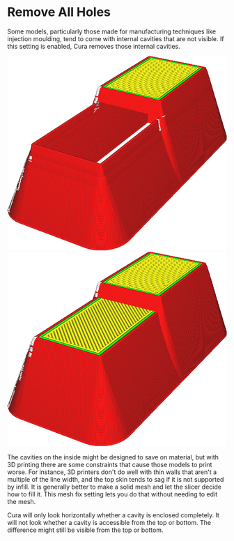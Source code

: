 Remove All Holes
====
Some models, particularly those made for manufacturing techniques like injection moulding, tend to come with internal cavities that are not visible. If this setting is enabled, Cura removes those internal cavities.

<!--screenshot {
"image_path": "meshfix_union_all_remove_holes_disabled.png",
"models": [{"script": "foothold.scad"}],
"camera_position": [-68, 40, 46],
"settings": {"meshfix_union_all_remove_holes": false},
"colours": 64
}-->
<!--screenshot {
"image_path": "meshfix_union_all_remove_holes_enabled.png",
"models": [{"script": "foothold.scad"}],
"camera_position": [-68, 40, 46],
"settings": {"meshfix_union_all_remove_holes": true},
"colours": 64
}-->
![This model has a hole in the centre](images/meshfix_union_all_remove_holes_disabled.png)
![With this setting enabled, the hole is removed](images/meshfix_union_all_remove_holes_enabled.png)

The cavities on the inside might be designed to save on material, but with 3D printing there are some constraints that cause those models to print worse. For instance, 3D printers don't do well with thin walls that aren't a multiple of the line width, and the top skin tends to sag if it is not supported by infill. It is generally better to make a solid mesh and let the slicer decide how to fill it. This mesh fix setting lets you do that without needing to edit the mesh.

Cura will only look horizontally whether a cavity is enclosed completely. It will not look whether a cavity is accessible from the top or bottom. The difference might still be visible from the top or bottom.